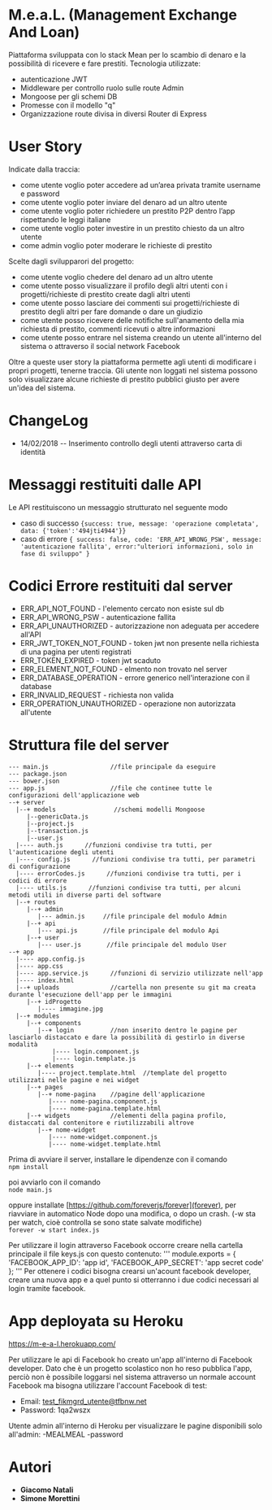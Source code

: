 # M.e.a.L. (Management Exchange And Loan)
Piattaforma sviluppata con lo stack Mean per lo scambio di denaro e la possibilità di ricevere e fare prestiti. Tecnologia utilizzate:
- autenticazione JWT
- Middleware per controllo ruolo sulle route Admin
- Mongoose per gli schemi DB
- Promesse con il modello "q"
- Organizzazione route divisa in diversi Router di Express

# User Story
Indicate dalla traccia:
- come utente voglio poter accedere ad un’area privata tramite username e password
- come utente voglio poter inviare del denaro ad un altro utente
- come utente voglio poter richiedere un prestito P2P dentro l’app rispettando le leggi italiane
- come utente voglio poter investire in un prestito chiesto da un altro utente
- come admin voglio poter moderare le richieste di prestito

Scelte dagli svilupparori del progetto:

- come utente voglio chedere del denaro ad un altro utente
- come utente posso visualizzare il profilo degli altri utenti con i progetti/richieste di prestito create dagli altri utenti
- come utente posso lasciare dei commenti sui progetti/richieste di prestito degli altri per fare domande o dare un giudizio
- come utente posso ricevere delle notifiche sull'anamento della mia richiesta di prestito, commenti ricevuti o altre informazioni
- come utente posso entrare nel sistema creando un utente all'interno del sistema o attraverso il social network Facebook

Oltre a queste user story la piattaforma permette agli utenti di modificare i propri progetti, tenerne traccia. Gli utente non loggati nel sistema possono solo visualizzare alcune richieste di prestito pubblici giusto per avere un'idea del sistema.


# ChangeLog
- 14/02/2018 -- Inserimento controllo degli utenti attraverso carta di identità


# Messaggi restituiti dalle API

Le API restituiscono un messaggio strutturato nel seguente modo
- caso di successo
`{success: true, message: 'operazione completata',  data: {'token':'494jti4944'}}`
- caso di errore
`{ success: false, code: 'ERR_API_WRONG_PSW', message: 'autenticazione fallita', error:"ulteriori informazioni, solo in fase di sviluppo" }`



# Codici Errore restituiti dal server
- ERR_API_NOT_FOUND - l'elemento cercato non esiste sul db
- ERR_API_WRONG_PSW - autenticazione fallita
- ERR_API_UNAUTHORIZED - autorizzazione non adeguata per accedere all'API
- ERR_JWT_TOKEN_NOT_FOUND - token jwt non presente nella richiesta di una pagina per utenti registrati
- ERR_TOKEN_EXPIRED - token jwt scaduto
- ERR_ELEMENT_NOT_FOUND - elmento non trovato nel server
- ERR_DATABASE_OPERATION - errore generico nell'interazione con il database
- ERR_INVALID_REQUEST - richiesta non valida
- ERR_OPERATION_UNAUTHORIZED - operazione non autorizzata all'utente


# Struttura file del server
```
--- main.js                 //file principale da eseguire
--- package.json            
--- bower.json
--- app.js                  //file che continee tutte le configurazioni dell'applicazione web
--+ server
  |--+ models                //schemi modelli Mongoose
     |--genericData.js      
     |--project.js          
     |--transaction.js      
     |--user.js
  |---- auth.js      //funzioni condivise tra tutti, per l'autenticazione degli utenti
  |---- config.js      //funzioni condivise tra tutti, per parametri di configurazione
  |---- errorCodes.js      //funzioni condivise tra tutti, per i codici di errore
  |---- utils.js      //funzioni condivise tra tutti, per alcuni metodi utili in diverse parti del software
  |--+ routes 
     |--+ admin
        |--- admin.js     //file principale del modulo Admin    
     |--+ api  
        |--- api.js       //file principale del modulo Api
     |--+ user  
        |--- user.js       //file principale del modulo User
--+ app
  |---- app.config.js
  |---- app.css
  |---- app.service.js      //funzioni di servizio utilizzate nell'app
  |---- index.html
  |--+ uploads              //cartella non presente su git ma creata durante l'esecuzione dell'app per le immagini
     |--+ idProgetto
        |---- immagine.jpg 
  |--+ modules
     |--+ components
        |--+ login          //non inserito dentro le pagine per lasciarlo distaccato e dare la possibilità di gestirlo in diverse modalità
            |---- login.component.js
            |---- login.template.js
     |--+ elements
        |---- project.template.html  //template del progetto utilizzati nelle pagine e nei widget
     |--+ pages
        |--+ nome-pagina    //pagine dell'applicazione
           |---- nome-pagina.component.js
           |---- nome-pagina.template.html
     |--+ widgets           //elementi della pagina profilo, distaccati dal contenitore e riutilizzabili altrove
        |--+ nome-widget
           |---- nome-widget.component.js
           |---- nome-widget.template.html
```

Prima di avviare il server, installare le dipendenze con il comando  
`npm install`

poi avviarlo con il comando  
`node main.js`

oppure installate [https://github.com/foreverjs/forever](forever), per riavviare in automatico Node dopo una modifica, o dopo un crash. (-w sta per watch, cioè controlla se sono state salvate modifiche)  
`forever -w start index.js`

Per utilizzare il login attraverso Facebook occorre creare nella cartella principale il file keys.js con questo contenuto:
'''
module.exports =
{
    'FACEBOOK_APP_ID':   'app id',
    'FACEBOOK_APP_SECRET': 'app secret code'
};
'''
Per ottenere i codici bisogna crearsi un'acount facebook developer, creare una nuova app e a quel punto si otterranno i due codici necessari al login tramite facebook.


# App deployata su Heroku
https://m-e-a-l.herokuapp.com/

Per utilizzare le api di Facebook ho creato un'app all'interno di Facebook developer. Dato che è un progetto scolastico non ho reso pubblica l'app, perciò non è possibile loggarsi nel sistema attraverso un normale account Facebook ma bisogna utilizzare l'account Facebook di test:
- Email: test_fikmgrd_utente@tfbnw.net 
- Password: 1qa2wszx

Utente admin all'interno di Heroku per visualizzare le pagine disponibili solo all'admin:
-MEALMEAL
-password

# Autori
- **Giacomo Natali**
- **Simone Morettini**


